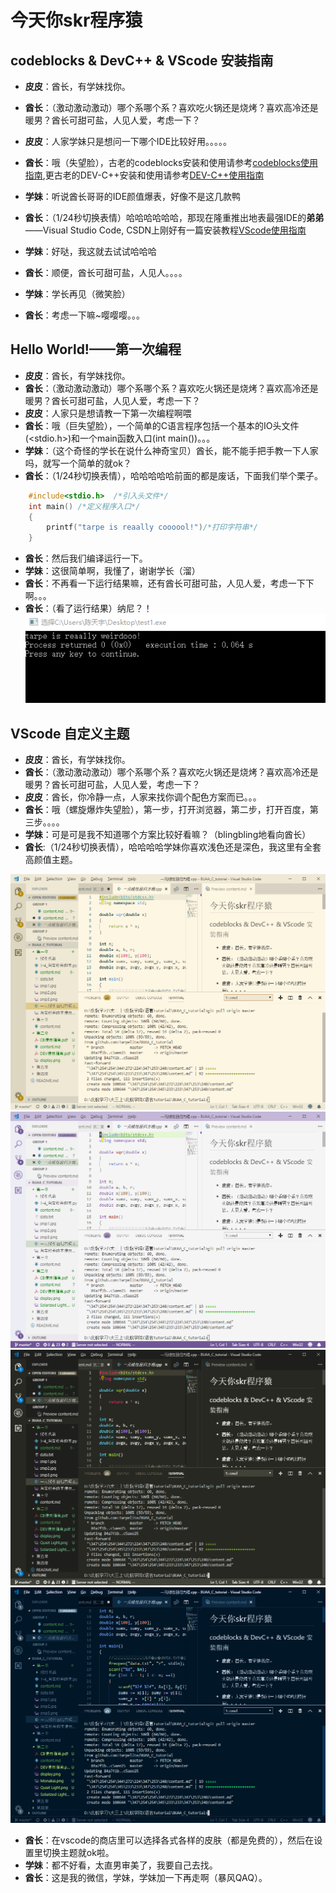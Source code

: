 # 今天你skr程序猿

## codeblocks & DevC++ & VScode 安装指南

+ **皮皮**：酋长，有学妹找你。
+ **酋长**：（激动激动激动）哪个系哪个系？喜欢吃火锅还是烧烤？喜欢高冷还是暖男？酋长可甜可盐，人见人爱，考虑一下？  
+ **皮皮**：人家学妹只是想问一下哪个IDE比较好用。。。。。
+ **酋长**：哦（失望脸），古老的codeblocks安装和使用请参考[codeblocks使用指南](http://image.buaacoding.cn/CB%E4%BD%BF%E7%94%A8%E6%8C%87%E5%8D%97.pdf),更古老的DEV-C++安装和使用请参考[DEV-C++使用指南](http://image.buaacoding.cn/DEV%E4%BD%BF%E7%94%A8%E6%8C%87%E5%8D%97.pdf)  
+ **学妹**：听说酋长哥哥的IDE颜值爆表，好像不是这几款鸭  
+ **酋长**：（1/24秒切换表情）哈哈哈哈哈哈，那现在隆重推出地表最强IDE的**弟弟**——Visual Studio Code, CSDN上刚好有一篇安装教程[VScode使用指南](https://blog.csdn.net/feynman1999/article/details/79437524)  

+ **学妹**：好哒，我这就去试试哈哈哈
+ **酋长**：顺便，酋长可甜可盐，人见人。。。。
+ **学妹**：学长再见（微笑脸） 
+ **酋长**：考虑一下嘛~嘤嘤嘤。。。

## Hello World!——第一次编程

+ **皮皮**：酋长，有学妹找你。  
+ **酋长**：（激动激动激动）哪个系哪个系？喜欢吃火锅还是烧烤？喜欢高冷还是暖男？酋长可甜可盐，人见人爱，考虑一下？   
+ **皮皮**：人家只是想请教一下第一次编程啊喂
+ **酋长**：哦（巨失望脸），一个简单的C语言程序包括一个基本的IO头文件(<stdio.h>)和一个main函数入口(int main())。。。  
+ **学妹**：（这个奇怪的学长在说什么神奇宝贝）酋长，能不能手把手教一下人家吗，就写一个简单的就ok？  
+ **酋长**：（1/24秒切换表情），哈哈哈哈哈前面的都是废话，下面我们举个栗子。

```c
    #include<stdio.h>  /*引入头文件*/
    int main() /*定义程序入口*/
    {
        printf("tarpe is reaally coooool!")/*打印字符串*/
    }
```
+ **酋长**：然后我们编译运行一下。
+ **学妹**：这很简单啊，我懂了，谢谢学长（溜）  
+ **酋长**：不再看一下运行结果嘛，还有酋长可甜可盐，人见人爱，考虑一下下啊。。。  
+ **酋长**：（看了运行结果）纳尼？！  
![运行结果](display.png)  


## VScode 自定义主题  

+ **皮皮**：酋长，有学妹找你。  
+ **酋长**：（激动激动激动）哪个系哪个系？喜欢吃火锅还是烧烤？喜欢高冷还是暖男？酋长可甜可盐，人见人爱，考虑一下？   
+ **皮皮**：酋长，你冷静一点，人家来找你调个配色方案而已。。。  
+ **酋长**：哦（螺旋爆炸失望脸），第一步，打开浏览器，第二步，打开百度，第三步。。。。
+ **学妹**：可是可是我不知道哪个方案比较好看嘛？（blingbling地看向酋长）  
+ **酋长**:（1/24秒切换表情），哈哈哈哈学妹你喜欢浅色还是深色，我这里有全套高颜值主题。 

![浅色主题1](Solarized&#32;Light.png)  
![浅色主题2](Quiet&#32;Light.png)  
![深色主题1](Monakai.png)  
![深色主题2](Night&#32;Owl.png)  

+ **酋长**：在vscode的商店里可以选择各式各样的皮肤（都是免费的），然后在设置里切换主题就ok啦。
+ **学妹**：都不好看，太直男审美了，我要自己去找。
+ **酋长**：这是我的微信，学妹，学妹加一下再走啊（暴风QAQ）。
